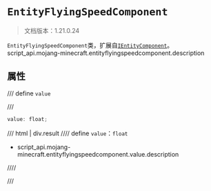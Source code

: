 # `EntityFlyingSpeedComponent`

> 文档版本：1.21.0.24

`EntityFlyingSpeedComponent`类，扩展自[`IEntityComponent`](./ientitycomponent.md)。script_api.mojang-minecraft.entityflyingspeedcomponent.description

## 属性

/// define
`value`


///

```js
value: float;
```

/// html | div.result
//// define
`value`：`float`

- script_api.mojang-minecraft.entityflyingspeedcomponent.value.description


////

///

